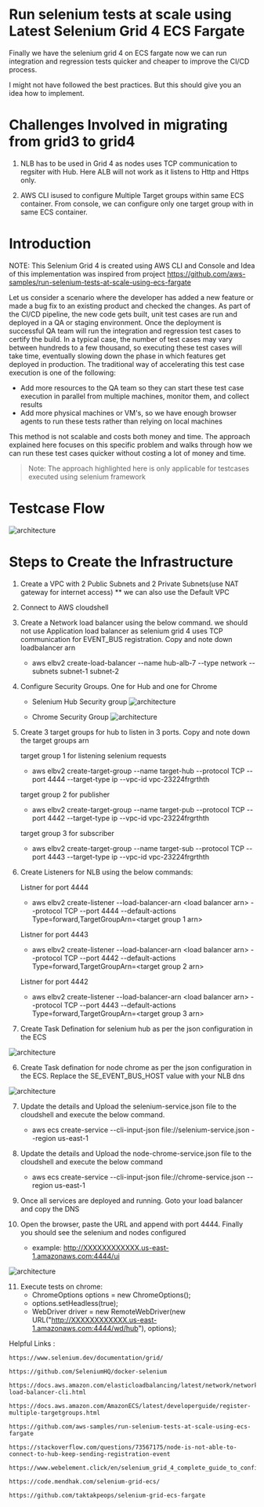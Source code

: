 # Run selenium tests at scale using Latest Selenium Grid 4 ECS Fargate
Finally we have the selenium grid 4 on ECS fargate now we can run integration and regression tests quicker and cheaper to improve the CI/CD process.

I might not have followed the best practices. But this should give you an idea how to implement.

# Challenges Involved in migrating from grid3 to grid4
1) NLB has to be used in Grid 4 as nodes uses TCP communication to regsiter with Hub. Here ALB will not work as it listens to Http and Https only.

2) AWS CLI isused to configure Multiple Target groups within same ECS container. From console, we can configure only one target group with in same ECS container.

# Introduction
NOTE: This Selenium Grid 4 is created using AWS CLI and Console and Idea of this implementation was inspired from project
https://github.com/aws-samples/run-selenium-tests-at-scale-using-ecs-fargate

Let us consider a scenario where the developer has added a new feature or made a bug fix to an existing product and checked the changes. As part of the CI/CD pipeline, the new code gets built, unit test cases are run and deployed in a QA or staging environment. Once the deployment is successful QA team will run the integration and regression test cases to certify the build. In a typical case, the number of test cases may vary between hundreds to a few thousand, so executing these test cases will take time, eventually slowing down the phase in which features get deployed in production. The traditional way of accelerating this test case execution is one of the following:

- Add more resources to the QA team so they can start these test case execution in parallel from multiple machines, monitor them, and collect results
- Add more physical machines or VM's, so we have enough browser agents to run these tests rather than relying on local machines

This method is not scalable and costs both money and time. The approach explained here focuses on this specific problem and walks through how we can run these test cases quicker without costing a lot of money and time.

> Note: The approach highlighted here is only applicable for testcases executed using selenium framework


# Testcase Flow

![architecture](sequence.svg)

# Steps to Create the Infrastructure

1) Create a VPC with 2 Public Subnets and 2 Private Subnets(use NAT gateway for internet access) ** we can also use the Default VPC

2) Connect to AWS cloudshell


3) Create a Network load balancer using the below command. we should not use Application load balancer as selenium grid 4 uses TCP communication for EVENT_BUS registration. Copy and note down loadbalancer arn

   - aws elbv2 create-load-balancer --name hub-alb-7 --type network --subnets subnet-1 subnet-2

4) Configure Security Groups. One for Hub and one for Chrome

    - Selenium Hub Security group
    ![architecture](hub-security-group.png)

    - Chrome Security Group
    ![architecture](chrome-security-group.png)

4) Create 3 target groups for hub to listen in 3 ports. Copy and note down the target groups arn

    target group 1 for listening selenium requests

    - aws elbv2 create-target-group --name target-hub --protocol TCP --port 4444 --target-type ip --vpc-id vpc-23224frgrthth

    target group 2 for publisher

    - aws elbv2 create-target-group --name target-pub --protocol TCP --port 4442 --target-type ip --vpc-id vpc-23224frgrthth

    target group 3 for subscriber

    - aws elbv2 create-target-group --name target-sub --protocol TCP --port 4443 --target-type ip --vpc-id vpc-23224frgrthth

5) Create Listeners for NLB using the below commands:

    Listner for port 4444

    - aws elbv2 create-listener --load-balancer-arn \<load balancer arn\> --protocol TCP --port 4444 --default-actions Type=forward,TargetGroupArn=<target group 1 arn>

    Listner for port 4443

    - aws elbv2 create-listener --load-balancer-arn \<load balancer arn\> --protocol TCP --port 4442 --default-actions Type=forward,TargetGroupArn=<target group 2 arn>

    Listner for port 4442

    - aws elbv2 create-listener --load-balancer-arn \<load balancer arn\> --protocol TCP --port 4443 --default-actions Type=forward,TargetGroupArn=<target group 3 arn>

5) Create Task Defination for selenium hub as per the json configuration in the ECS

![architecture](selenium-hub-task.png)

6) Create Task defination for node chrome as per the json configuration in the ECS. Replace the SE_EVENT_BUS_HOST value with your NLB dns

![architecture](node-chrome-task.png)

7) Update the details and Upload the selenium-service.json file to the cloudshell and execute the below command.
    - aws ecs create-service --cli-input-json file://selenium-service.json --region us-east-1

8) Update the details and Upload the node-chrome-service.json file to the cloudshell and execute the below command 
    - aws ecs create-service --cli-input-json file://chrome-service.json --region us-east-1

9) Once all services are deployed and running. Goto your load balancer and copy the DNS 

10) Open the browser, paste the URL and append with port 4444. Finally you should see the selenium and nodes configured
    - example: http://XXXXXXXXXXXX.us-east-1.amazonaws.com:4444/ui

![architecture](seleniumhub.png)

11) Execute tests on chrome:
    - ChromeOptions options = new ChromeOptions();
    - options.setHeadless(true);
    - WebDriver driver = new RemoteWebDriver(new URL("http://XXXXXXXXXXXX.us-east-1.amazonaws.com:4444/wd/hub"), options);


Helpful Links :

    https://www.selenium.dev/documentation/grid/

    https://github.com/SeleniumHQ/docker-selenium

    https://docs.aws.amazon.com/elasticloadbalancing/latest/network/network-load-balancer-cli.html

    https://docs.aws.amazon.com/AmazonECS/latest/developerguide/register-multiple-targetgroups.html

    https://github.com/aws-samples/run-selenium-tests-at-scale-using-ecs-fargate

    https://stackoverflow.com/questions/73567175/node-is-not-able-to-connect-to-hub-keep-sending-registration-event

    https://www.webelement.click/en/selenium_grid_4_complete_guide_to_configuration_flags

    https://code.mendhak.com/selenium-grid-ecs/

    https://github.com/taktakpeops/selenium-grid-ecs-fargate


